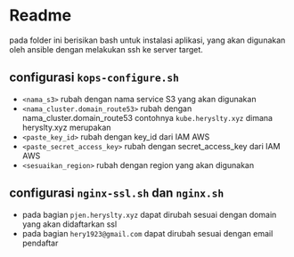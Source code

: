 # Readme
pada folder ini berisikan bash untuk instalasi aplikasi, yang akan digunakan oleh ansible dengan melakukan ssh ke server target.

## configurasi `kops-configure.sh`
* `<nama_s3>` rubah dengan nama service S3 yang akan digunakan
* `<nama_cluster.domain_route53>` rubah dengan nama_cluster.domain_route53 contohnya `kube.heryslty.xyz` dimana heryslty.xyz merupakan 
* `<paste_key_id>` rubah dengan key_id dari IAM AWS
* `<paste_secret_access_key>` rubah dengan secret_access_key dari IAM AWS
* `<sesuaikan_region>` rubah dengan region yang akan digunakan

## configurasi `nginx-ssl.sh` dan `nginx.sh`
* pada bagian `pjen.heryslty.xyz` dapat dirubah sesuai dengan domain yang akan didaftarkan ssl
* pada bagian `hery1923@gmail.com` dapat dirubah sesuai dengan email pendaftar
